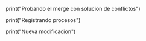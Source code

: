 print("Probando el merge con solucion de conflictos")

print("Registrando procesos")

print("Nueva modificacion")
